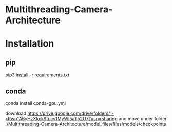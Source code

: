 # Multithreading-Camera-Architecture

# Installation

## pip
 pip3 install -r requirements.txt
## conda
  conda install conda-gpu.yml  


download https://drive.google.com/drive/folders/1-xRwp1A6yHzXkck9tucv1MyWl5aT52U7?usp=sharing 
and move under folder ./Multithreading-Camera-Architecture/model_files/files/models/checkpoints
